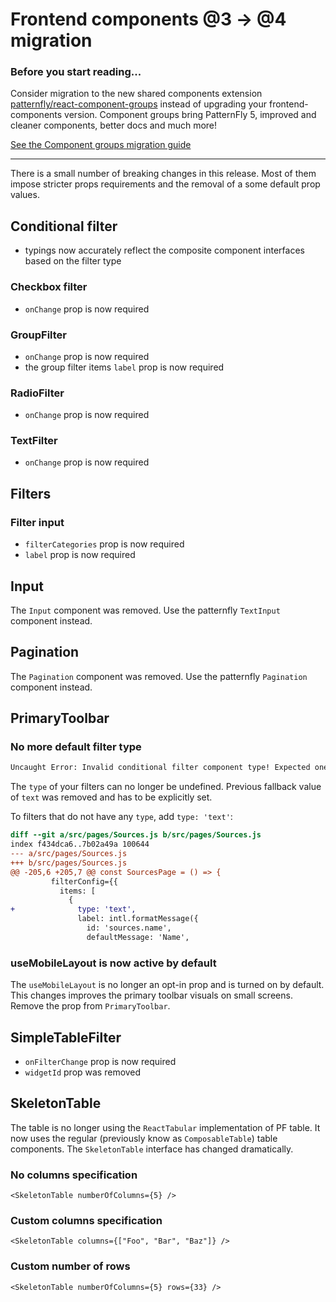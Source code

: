 # Frontend components @3 -> @4 migration

### Before you start reading... 

Consider migration to the new shared components extension [patternfly/react-component-groups](https://github.com/patternfly/react-component-groups) instead of upgrading your frontend-components version. Component groups bring PatternFly 5, improved and cleaner components, better docs and much more! 

[See the Component groups migration guide](./frontend-components-to-PF-component-groups.md)

---

There is a small number of breaking changes in this release. Most of them impose stricter props requirements and  the removal of a some default prop values.

## Conditional filter

- typings now accurately reflect the composite component interfaces based on the filter type

### Checkbox filter

- `onChange` prop is now required


### GroupFilter

- `onChange` prop is now required
- the group filter items `label` prop is now required

### RadioFilter

- `onChange` prop is now required

### TextFilter

- `onChange` prop is now required

## Filters

### Filter input

- `filterCategories` prop is now required
- `label` prop is now required

## Input

The `Input` component was removed. Use the patternfly `TextInput` component instead.

## Pagination

The `Pagination` component was removed. Use the patternfly `Pagination` component instead.

## PrimaryToolbar

### No more default filter type

```sh
Uncaught Error: Invalid conditional filter component type! Expected one of text, checkbox, radio, custom, group, got undefined.
```

The `type` of your filters can no longer be undefined. Previous fallback value of `text` was removed and has to be explicitly set.

To filters that do not have any `type`, add `type: 'text'`:

```diff
diff --git a/src/pages/Sources.js b/src/pages/Sources.js
index f434dca6..7b02a49a 100644
--- a/src/pages/Sources.js
+++ b/src/pages/Sources.js
@@ -205,6 +205,7 @@ const SourcesPage = () => {
         filterConfig={{
           items: [
             {
+              type: 'text',
               label: intl.formatMessage({
                 id: 'sources.name',
                 defaultMessage: 'Name',

```

### useMobileLayout is now active by default

The `useMobileLayout` is no longer an opt-in prop and is turned on by default. This changes improves the primary toolbar visuals on small screens. Remove the prop from `PrimaryToolbar`.

## SimpleTableFilter

- `onFilterChange` prop is now required
- `widgetId` prop was removed

## SkeletonTable

The table is no longer using the `ReactTabular` implementation of PF table. It now uses the regular (previously know as `ComposableTable`) table components. The `SkeletonTable` interface has changed dramatically.

### No columns specification

```JSX
<SkeletonTable numberOfColumns={5} />
```

### Custom columns specification

```JSX
<SkeletonTable columns={["Foo", "Bar", "Baz"]} />
```

### Custom number of rows

```JSX
<SkeletonTable numberOfColumns={5} rows={33} />
```
